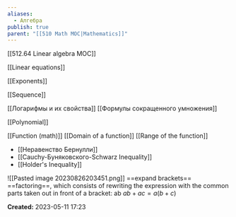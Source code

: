 ```yaml
---
aliases:
  - Алгебра
publish: true
parent: "[[510 Math MOC|Mathematics]]"
---
```

[[512.64  Linear algebra MOC]]


[[Linear equations]]

[[Exponents]]

[[Sequence]]

[[Логарифмы и их свойства]]
[[Формулы сокращенного умножения]]

[[Polynomial]]

[[Function (math)]]
	[[Domain of a function]]
	[[Range of the function]]


- [[Неравенство Бернулли]]
- [[Cauchy-Буняковского-Schwarz Inequality]]
- [[Holder's Inequality]]

![[Pasted image 20230826203451.png]]
==expand brackets==
==factoring==, which consists of rewriting the expression with the common parts taken out in front of a bracket: ab  $ab+ac = a(b+c)$



**Created:** 2023-05-11 17:23